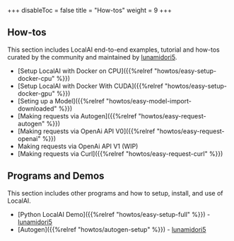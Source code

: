 +++
disableToc = false
title = "How-tos"
weight = 9
+++

## How-tos

This section includes LocalAI end-to-end examples, tutorial and how-tos curated by the community and maintained by [lunamidori5](https://github.com/lunamidori5).

- [Setup LocalAI with Docker on CPU]({{%relref "howtos/easy-setup-docker-cpu" %}})
- [Setup LocalAI with Docker With CUDA]({{%relref "howtos/easy-setup-docker-gpu" %}})
- [Seting up a Model]({{%relref "howtos/easy-model-import-downloaded" %}})
- [Making requests via Autogen]({{%relref "howtos/easy-request-autogen" %}})
- [Making requests via OpenAi API V0]({{%relref "howtos/easy-request-openai" %}})
- Making requests via OpenAi API V1 (WIP)
- [Making requests via Curl]({{%relref "howtos/easy-request-curl" %}})
  
## Programs and Demos

This section includes other programs and how to setup, install, and use of LocalAI.
- [Python LocalAI Demo]({{%relref "howtos/easy-setup-full" %}}) - [lunamidori5](https://github.com/lunamidori5)
- [Autogen]({{%relref "howtos/autogen-setup" %}}) - [lunamidori5](https://github.com/lunamidori5)
